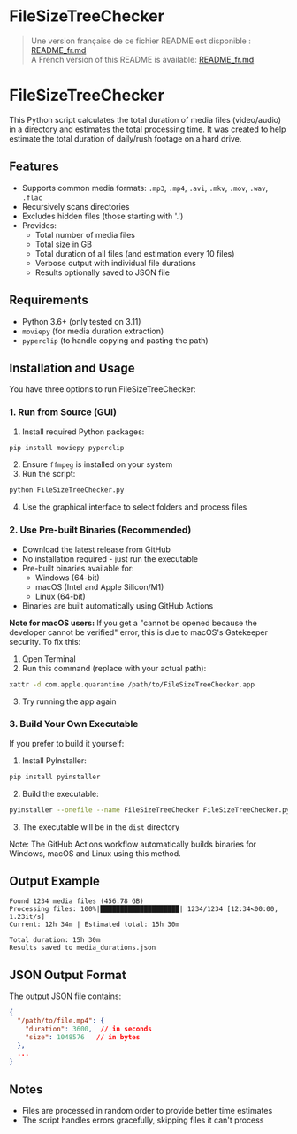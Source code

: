 # FileSizeTreeChecker

> Une version française de ce fichier README est disponible : [README_fr.md](README_fr.md)  
> A French version of this README is available: [README_fr.md](README_fr.md)

# FileSizeTreeChecker

This Python script calculates the total duration of media files (video/audio) in a directory and estimates the total processing time. It was created to help estimate the total duration of daily/rush footage on a hard drive.

## Features

- Supports common media formats: `.mp3`, `.mp4`, `.avi`, `.mkv`, `.mov`, `.wav`, `.flac`
- Recursively scans directories
- Excludes hidden files (those starting with '.')
- Provides:
  - Total number of media files
  - Total size in GB
  - Total duration of all files (and estimation every 10 files)
  - Verbose output with individual file durations
  - Results optionally saved to JSON file

## Requirements

- Python 3.6+ (only tested on 3.11)
- `moviepy` (for media duration extraction)
- `pyperclip` (to handle copying and pasting the path)

## Installation and Usage

You have three options to run FileSizeTreeChecker:

### 1. Run from Source (GUI)
1. Install required Python packages:
```bash
pip install moviepy pyperclip
```
2. Ensure `ffmpeg` is installed on your system
3. Run the script:
```bash
python FileSizeTreeChecker.py
```
4. Use the graphical interface to select folders and process files

### 2. Use Pre-built Binaries (Recommended)
- Download the latest release from GitHub
- No installation required - just run the executable
- Pre-built binaries available for:
  - Windows (64-bit)
  - macOS (Intel and Apple Silicon/M1)
  - Linux (64-bit)
- Binaries are built automatically using GitHub Actions

**Note for macOS users:** If you get a "cannot be opened because the developer cannot be verified" error, this is due to macOS's Gatekeeper security. To fix this:
1. Open Terminal
2. Run this command (replace with your actual path):
```bash
xattr -d com.apple.quarantine /path/to/FileSizeTreeChecker.app
```
3. Try running the app again

### 3. Build Your Own Executable
If you prefer to build it yourself:
1. Install PyInstaller:
```bash
pip install pyinstaller
```
2. Build the executable:
```bash
pyinstaller --onefile --name FileSizeTreeChecker FileSizeTreeChecker.py --noconsole --hidden-import=imageio_ffmpeg
```
3. The executable will be in the `dist` directory

Note: The GitHub Actions workflow automatically builds binaries for Windows, macOS and Linux using this method.

## Output Example

```
Found 1234 media files (456.78 GB)
Processing files: 100%|████████████████████| 1234/1234 [12:34<00:00,  1.23it/s]
Current: 12h 34m | Estimated total: 15h 30m

Total duration: 15h 30m
Results saved to media_durations.json
```

## JSON Output Format

The output JSON file contains:
```json
{
  "/path/to/file.mp4": {
    "duration": 3600,  // in seconds
    "size": 1048576   // in bytes
  },
  ...
}
```

## Notes

- Files are processed in random order to provide better time estimates
- The script handles errors gracefully, skipping files it can't process
